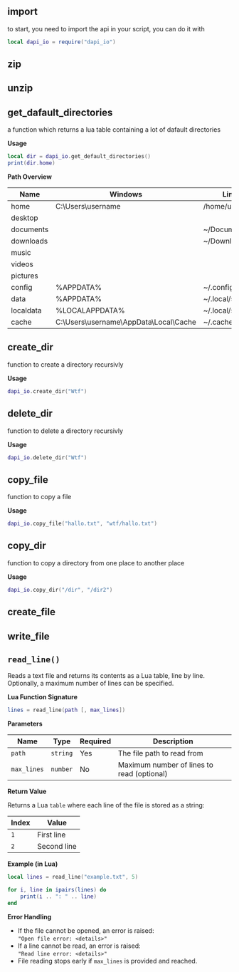 ## import
to start, you need to import the api in your script, you can do it with
```lua
local dapi_io = require("dapi_io")
```

## zip

## unzip

## get_dafault_directories
a function which returns a lua table containing a lot of dafault directories

**Usage**
```lua
local dir = dapi_io.get_default_directories()
print(dir.home)
```

**Path Overview**
<table>
    <thead>
        <tr>
            <th>Name</th>
            <th>Windows</th>
            <th>Linux</th>
        </tr>
    </thead>
    <tbody>
        <tr>
            <td>home</td>
            <td>C:\Users\username</td>
            <td>/home/username</td>
        </tr>
        <tr>
            <td>desktop</td>
            <td></td>
            <td></td>
        </tr>
        <tr>
            <td>documents</td>
            <td></td>
            <td>~/Documents</td>
        </tr>
        <tr>
            <td>downloads</td>
            <td></td>
            <td>~/Downloads</td>
        </tr>
        <tr>
            <td>music</td>
            <td></td>
            <td></td>
        </tr>
        <tr>
            <td>videos</td>
            <td></td>
            <td></td>
        </tr>
        <tr>
            <td>pictures</td>
            <td></td>
            <td></td>
        </tr>
        <tr>
            <td>config</td>
            <td>%APPDATA%</td>
            <td>~/.config</td>
        </tr>
        <tr>
            <td>data</td>
            <td>%APPDATA%</td>
            <td>~/.local/share</td>
        </tr>
        <tr>
            <td>localdata</td>
            <td>%LOCALAPPDATA%</td>
            <td>~/.local/share</td>
        </tr>
        <tr>
            <td>cache</td>
            <td>C:\Users\username\AppData\Local\Cache</td>
            <td>~/.cache</td>
        </tr>
    </tbody>
</table>

## create_dir
function to create a directory recursivly

**Usage**
```lua
dapi_io.create_dir("Wtf")
```

## delete_dir
function to delete a directory recursivly

**Usage**
```lua
dapi_io.delete_dir("Wtf")
```

## copy_file
function to copy a file

**Usage**
```lua
dapi_io.copy_file("hallo.txt", "wtf/hallo.txt")
```

## copy_dir
function to copy a directory from one place to another place

**Usage**
```lua
dapi_io.copy_dir("/dir", "/dir2")
```

## create_file

## write_file

## `read_line()`
Reads a text file and returns its contents as a Lua table, line by line. Optionally, a maximum number of lines can be specified.

**Lua Function Signature**

```lua
lines = read_line(path [, max_lines])
```

**Parameters**

| Name         | Type     | Required | Description                                           |
|--------------|----------|----------|-------------------------------------------------------|
| `path`       | `string` | Yes   | The file path to read from                            |
| `max_lines`  | `number` | No    | Maximum number of lines to read (optional)            |

**Return Value**

Returns a Lua `table` where each line of the file is stored as a string:

| Index | Value      |
|-------|------------|
| `1`   | First line |
| `2`   | Second line|

**Example (in Lua)**

```lua
local lines = read_line("example.txt", 5)

for i, line in ipairs(lines) do
    print(i .. ": " .. line)
end
```

**Error Handling**

- If the file cannot be opened, an error is raised:  
  `"Open file error: <details>"`
- If a line cannot be read, an error is raised:  
  `"Read line error: <details>"`
- File reading stops early if `max_lines` is provided and reached.
